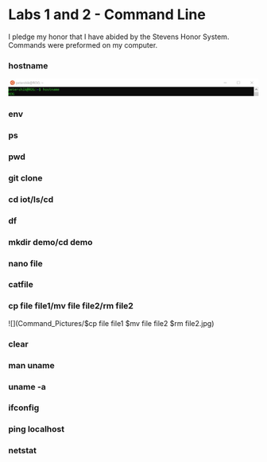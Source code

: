 # Labs 1 and 2 - Command Line
I pledge my honor that I have abided by the Stevens Honor System.
Commands were preformed on my computer.

### **hostname**
![](Command_Pictures/$hostname.jpg)

### **env**

### **ps**

### **pwd**

### **git clone**

### **cd iot/ls/cd**

### **df**

### **mkdir demo/cd demo**

### **nano file**

### **catfile**

### **cp file file1/mv file file2/rm file2**
![](Command_Pictures/$cp file file1 $mv file file2 $rm file2.jpg)

### **clear**

### **man uname**

### **uname -a**

### **ifconfig**

### **ping localhost**

### **netstat**
